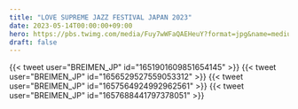 ```yaml
---
title: "LOVE SUPREME JAZZ FESTIVAL JAPAN 2023"
date: 2023-05-14T00:00:00+09:00
hero: https://pbs.twimg.com/media/Fuy7wWFaQAEHeuY?format=jpg&name=medium
draft: false
---
```


{{< tweet user="BREIMEN_JP" id="1651901609851654145" >}}
{{< tweet user="BREIMEN_JP" id="1656529527559053312" >}}
{{< tweet user="BREIMEN_JP" id="1657564924992962561" >}}
{{< tweet user="BREIMEN_JP" id="1657688441797378051" >}}
